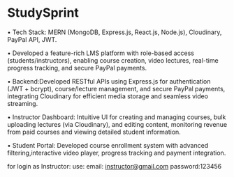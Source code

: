 # StudySprint
 • Tech Stack: MERN (MongoDB, Express.js, React.js, Node.js), Cloudinary, PayPal API, JWT.

 • Developed a feature-rich LMS platform with role-based access (students/instructors), enabling course creation, video
 lectures, real-time progress tracking, and secure PayPal payments.

 • Backend:Developed RESTful APIs using Express.js for authentication (JWT + bcrypt), course/lecture management,
 and secure PayPal payments, integrating Cloudinary for efficient media storage and seamless video streaming.

 • Instructor Dashboard: Intuitive UI for creating and managing courses, bulk uploading lectures (via Cloudinary),
 and editing content, monitoring revenue from paid courses and viewing detailed student information.
 
 • Student Portal: Developed course enrollment system with advanced filtering,interactive video player, progress
 tracking and payment integration.


for login as Instructor:
use: email: instructor@gmail.com password:123456
